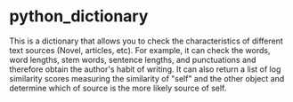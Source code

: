 # python_dictionary
This is a dictionary that allows you to check the characteristics of different text sources (Novel, articles, etc).
For example, it can check the words, word lengths, stem words, sentence lengths, and punctuations and therefore obtain the author's habit of writing.
It can also return a list of log similarity scores measuring the similarity of "self" and the other object and determine which of source is the more likely source of self.
